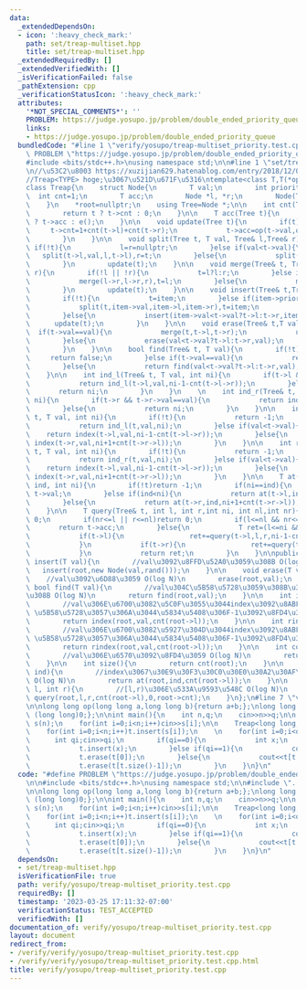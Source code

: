 ```yaml
---
data:
  _extendedDependsOn:
  - icon: ':heavy_check_mark:'
    path: set/treap-multiset.hpp
    title: set/treap-multiset.hpp
  _extendedRequiredBy: []
  _extendedVerifiedWith: []
  _isVerificationFailed: false
  _pathExtension: cpp
  _verificationStatusIcon: ':heavy_check_mark:'
  attributes:
    '*NOT_SPECIAL_COMMENTS*': ''
    PROBLEM: https://judge.yosupo.jp/problem/double_ended_priority_queue
    links:
    - https://judge.yosupo.jp/problem/double_ended_priority_queue
  bundledCode: "#line 1 \"verify/yosupo/treap-multiset_priority.test.cpp\"\n#define\
    \ PROBLEM \"https://judge.yosupo.jp/problem/double_ended_priority_queue\"\n\n\
    #include <bits/stdc++.h>\nusing namespace std;\n\n#line 1 \"set/treap-multiset.hpp\"\
    \n//\u53C2\u8003 https://xuzijian629.hatenablog.com/entry/2018/12/08/000452\n\
    //Treap<TYPE> hoge;\u3067\u521D\u671F\u5316\ntemplate<class T,T(*op)(T,T),T(*e)()>\n\
    class Treap{\n    struct Node{\n        T val;\n        int priority;\n      \
    \  int cnt=1;\n        T acc;\n        Node *l, *r;\n        Node(T val,int priority):val(val),priority(priority),acc(val),l(nullptr),r(nullptr){};\n\
    \    }\n    *root=nullptr;\n    using Tree=Node *;\n\n    int cnt(Tree t) {\n\
    \        return t ? t->cnt : 0;\n    }\n\n    T acc(Tree t){\n        return t\
    \ ? t->acc : e();\n    }\n\n    void update(Tree t){\n        if(t){\n       \
    \     t->cnt=1+cnt(t->l)+cnt(t->r);\n            t->acc=op(t->val,op(acc(t->l),acc(t->r)));\n\
    \        }\n    }\n\n    void split(Tree t, T val, Tree& l,Tree& r){\n       \
    \ if(!t){\n            l=r=nullptr;\n        }else if(val<t->val){\n         \
    \   split(t->l,val,l,t->l),r=t;\n        }else{\n            split(t->r,val,t->r,r),l=t;\n\
    \        }\n        update(t);\n    }\n\n    void merge(Tree& t, Tree l, Tree\
    \ r){\n        if(!l || !r){\n            t=l?l:r;\n        }else if(l->priority>r->priority){\n\
    \            merge(l->r,l->r,r),t=l;\n        }else{\n            merge(r->l,l,r->l),t=r;\n\
    \        }\n        update(t);\n    }\n\n    void insert(Tree& t,Tree item){\n\
    \        if(!t){\n            t=item;\n        }else if(item->priority>t->priority){\n\
    \            split(t,item->val,item->l,item->r),t=item;\n            update(t);\n\
    \        }else{\n            insert(item->val<t->val?t->l:t->r,item);\n      \
    \      update(t);\n        }\n    }\n\n    void erase(Tree& t,T val){\n      \
    \  if(t->val==val){\n            merge(t,t->l,t->r);\n            update(t);\n\
    \        }else{\n            erase(val<t->val?t->l:t->r,val);\n            update(t);\n\
    \        }\n    }\n\n    bool find(Tree& t, T val){\n        if(!t){\n       \
    \     return false;\n        }else if(t->val==val){\n            return true;\n\
    \        }else{\n            return find(val<t->val?t->l:t->r,val);\n        }\n\
    \    }\n\n    int ind_l(Tree& t, T val, int ni){\n        if(t->l && t->l->val==val){\n\
    \            return ind_l(t->l,val,ni-1-cnt(t->l->r));\n        }else{\n     \
    \       return ni;\n        }\n    }\n    \n    int ind_r(Tree& t, T val, int\
    \ ni){\n        if(t->r && t->r->val==val){\n            return ind_r(t->r,val,ni+1+cnt(t->r->l));\n\
    \        }else{\n            return ni;\n        }\n    }\n\n    int index(Tree&\
    \ t, T val, int ni){\n        if(!t){\n            return -1;\n        }else if(t->val==val){\n\
    \            return ind_l(t,val,ni);\n        }else if(val<t->val){\n        \
    \    return index(t->l,val,ni-1-cnt(t->l->r));\n        }else{\n            return\
    \ index(t->r,val,ni+1+cnt(t->r->l));\n        }\n    }\n\n    int rindex(Tree&\
    \ t, T val, int ni){\n        if(!t){\n            return -1;\n        }else if(t->val==val){\n\
    \            return ind_r(t,val,ni);\n        }else if(val<t->val){\n        \
    \    return index(t->l,val,ni-1-cnt(t->l->r));\n        }else{\n            return\
    \ index(t->r,val,ni+1+cnt(t->r->l));\n        }\n    }\n\n    T at(Tree& t, int\
    \ ind, int ni){\n        if(!t)return -1;\n        if(ni==ind){\n            return\
    \ t->val;\n        }else if(ind<ni){\n            return at(t->l,ind,ni-1-cnt(t->l->r));\n\
    \        }else{\n            return at(t->r,ind,ni+1+cnt(t->r->l));\n        }\n\
    \    }\n\n    T query(Tree& t, int l, int r,int ni, int nl,int nr){\n        if(!t)return\
    \ 0;\n        if(nr<=l || r<=nl)return 0;\n        if(l<=nl && nr<=r){\n     \
    \       return t->acc;\n        }else{\n            T ret=(l<=ni && ni<r)?t->val:0;\n\
    \            if(t->l){\n                ret+=query(t->l,l,r,ni-1-cnt(t->l->r),nl,nl+cnt(t->l));\n\
    \            }\n            if(t->r){\n                ret+=query(t->r,l,r,ni+1+cnt(t->r->l),nr-cnt(t->r),nr);\n\
    \            }\n            return ret;\n        }\n    }\n\npublic:\n    void\
    \ insert(T val){\n        //val\u3092\u8FFD\u52A0\u3059\u308B O(log N)\n     \
    \   insert(root,new Node(val,rand()));\n    }\n\n    void erase(T val){\n    \
    \    //val\u3092\u6D88\u3059 O(log N)\n        erase(root,val);\n    }\n\n   \
    \ bool find(T val){\n        //val\u304C\u5B58\u5728\u3059\u308B\u304B\u8ABF\u3079\
    \u308B O(log N)\n        return find(root,val);\n    }\n\n    int index(T val){\n\
    \        //val\u306E\u6700\u3082\u5C0F\u3055\u3044index\u3092\u8ABF\u3079\u308B\
    \ \u5B58\u5728\u3057\u306A\u3044\u5834\u5408\u306F-1\u3092\u8FD4\u3059 O(log N)\n\
    \        return index(root,val,cnt(root->l));\n    }\n\n    int rindex(T val){\n\
    \        //val\u306E\u6700\u3082\u5927\u304D\u3044index\u3092\u8ABF\u3079\u308B\
    \ \u5B58\u5728\u3057\u306A\u3044\u5834\u5408\u306F-1\u3092\u8FD4\u3059 O(log N)\n\
    \        return rindex(root,val,cnt(root->l));\n    }\n\n    int count(T val){\n\
    \        //val\u306E\u6570\u3092\u8FD4\u3059 O(log N)\n        return rindex(val)-index(val)+1;\n\
    \    }\n\n    int size(){\n        return cnt(root);\n    }\n\n    T operator[](int\
    \ ind){\n        //index\u3067\u30E9\u30F3\u30C0\u30E0\u30A2\u30AF\u30BB\u30B9\
    \ O(log N)\n        return at(root,ind,cnt(root->l));\n    }\n\n    T query(int\
    \ l, int r){\n        //[l,r)\u306E\u533A\u9593\u548C O(log N)\n        return\
    \ query(root,l,r,cnt(root->l),0,root->cnt);\n    }\n};\n#line 7 \"verify/yosupo/treap-multiset_priority.test.cpp\"\
    \n\nlong long op(long long a,long long b){return a+b;};\nlong long e(){return\
    \ (long long)0;};\n\nint main(){\n    int n,q;\n    cin>>n>>q;\n\n    vector<int>\
    \ s(n);\n    for(int i=0;i<n;i++)cin>>s[i];\n\n    Treap<long long,op,e> t;\n\
    \    for(int i=0;i<n;i++)t.insert(s[i]);\n    \n    for(int i=0;i<q;i++){\n  \
    \      int qi;cin>>qi;\n        if(qi==0){\n            int x;\n            cin>>x;\n\
    \            t.insert(x);\n        }else if(qi==1){\n            cout<<t[0]<<endl;\n\
    \            t.erase(t[0]);\n        }else{\n            cout<<t[t.size()-1]<<endl;\n\
    \            t.erase(t[t.size()-1]);\n        }\n    }\n}\n"
  code: "#define PROBLEM \"https://judge.yosupo.jp/problem/double_ended_priority_queue\"\
    \n\n#include <bits/stdc++.h>\nusing namespace std;\n\n#include \"../../set/treap-multiset.hpp\"\
    \n\nlong long op(long long a,long long b){return a+b;};\nlong long e(){return\
    \ (long long)0;};\n\nint main(){\n    int n,q;\n    cin>>n>>q;\n\n    vector<int>\
    \ s(n);\n    for(int i=0;i<n;i++)cin>>s[i];\n\n    Treap<long long,op,e> t;\n\
    \    for(int i=0;i<n;i++)t.insert(s[i]);\n    \n    for(int i=0;i<q;i++){\n  \
    \      int qi;cin>>qi;\n        if(qi==0){\n            int x;\n            cin>>x;\n\
    \            t.insert(x);\n        }else if(qi==1){\n            cout<<t[0]<<endl;\n\
    \            t.erase(t[0]);\n        }else{\n            cout<<t[t.size()-1]<<endl;\n\
    \            t.erase(t[t.size()-1]);\n        }\n    }\n}\n"
  dependsOn:
  - set/treap-multiset.hpp
  isVerificationFile: true
  path: verify/yosupo/treap-multiset_priority.test.cpp
  requiredBy: []
  timestamp: '2023-03-25 17:11:32-07:00'
  verificationStatus: TEST_ACCEPTED
  verifiedWith: []
documentation_of: verify/yosupo/treap-multiset_priority.test.cpp
layout: document
redirect_from:
- /verify/verify/yosupo/treap-multiset_priority.test.cpp
- /verify/verify/yosupo/treap-multiset_priority.test.cpp.html
title: verify/yosupo/treap-multiset_priority.test.cpp
---
```

